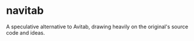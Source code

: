 # navitab
A speculative alternative to Avitab, drawing heavily on the original's source code and ideas.

